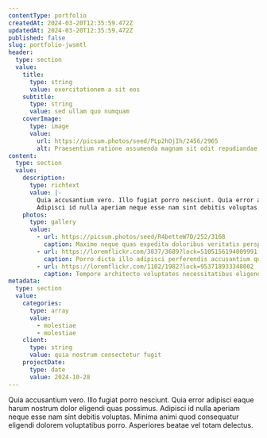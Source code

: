 ```yaml
---
contentType: portfolio
createdAt: 2024-03-20T12:35:59.472Z
updatedAt: 2024-03-20T12:35:59.472Z
published: false
slug: portfolio-jwsmtl
header:
  type: section
  value:
    title:
      type: string
      value: exercitationem a sit eos
    subtitle:
      type: string
      value: sed ullam quo numquam
    coverImage:
      type: image
      value:
        url: https://picsum.photos/seed/PLp2hOjIh/2456/2965
        alt: Praesentium ratione assumenda magnam sit odit repudiandae maiores sit.
content:
  type: section
  value:
    description:
      type: richtext
      value: |-
        Quia accusantium vero. Illo fugiat porro nesciunt. Quia error adipisci eaque harum nostrum dolor eligendi quas possimus.
        Adipisci id nulla aperiam neque esse nam sint debitis voluptas. Minima animi quod consequatur eligendi dolorem voluptatibus porro. Asperiores beatae vel totam delectus.
    photos:
      type: gallery
      value:
        - url: https://picsum.photos/seed/R4betteW7D/252/3168
          caption: Maxime neque quas expedita doloribus veritatis perspiciatis similique.
        - url: https://loremflickr.com/3837/3689?lock=5105156194009991
          caption: Porro dicta illo adipisci perferendis accusantium quos explicabo accusantium praesentium.
        - url: https://loremflickr.com/1102/1982?lock=953718933348002
          caption: Tempore architecto voluptates necessitatibus eligendi aliquid quasi provident possimus id.
metadata:
  type: section
  value:
    categories:
      type: array
      value:
        - molestiae
        - molestiae
    client:
      type: string
      value: quia nostrum consectetur fugit
    projectDate:
      type: date
      value: 2024-10-28
---
```


Quia accusantium vero. Illo fugiat porro nesciunt. Quia error adipisci eaque harum nostrum dolor eligendi quas possimus.
Adipisci id nulla aperiam neque esse nam sint debitis voluptas. Minima animi quod consequatur eligendi dolorem voluptatibus porro. Asperiores beatae vel totam delectus.